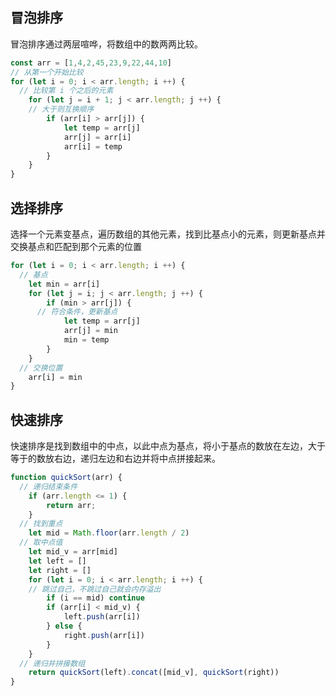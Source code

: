 ## 冒泡排序
冒泡排序通过两层喧哗，将数组中的数两两比较。
```js
const arr = [1,4,2,45,23,9,22,44,10]
// 从第一个开始比较
for (let i = 0; i < arr.length; i ++) {
  // 比较第 i 个之后的元素
	for (let j = i + 1; j < arr.length; j ++) {
    // 大于则互换顺序
		if (arr[i] > arr[j]) {
			let temp = arr[j]
			arr[j] = arr[i]
			arr[i] = temp
		}
	}
}
```

## 选择排序
选择一个元素变基点，遍历数组的其他元素，找到比基点小的元素，则更新基点并交换基点和匹配到那个元素的位置
```js
for (let i = 0; i < arr.length; i ++) {
  // 基点
	let min = arr[i] 
	for (let j = i; j < arr.length; j ++) {
		if (min > arr[j]) {
      // 符合条件，更新基点
			let temp = arr[j]
			arr[j] = min
			min = temp
		}
	}
  // 交换位置
	arr[i] = min
}
```

## 快速排序
快速排序是找到数组中的中点，以此中点为基点，将小于基点的数放在左边，大于等于的数放右边，递归左边和右边并将中点拼接起来。
```js
function quickSort(arr) {
  // 递归结束条件
	if (arr.length <= 1) {
	    return arr;
	}
  // 找到重点
	let mid = Math.floor(arr.length / 2)
  // 取中点值
	let mid_v = arr[mid]
	let left = []
	let right = []
	for (let i = 0; i < arr.length; i ++) {
    // 跳过自己，不跳过自己就会内存溢出
		if (i == mid) continue
		if (arr[i] < mid_v) {
			left.push(arr[i])
		} else {
			right.push(arr[i])
		}
	}
  // 递归并拼接数组
	return quickSort(left).concat([mid_v], quickSort(right))
}
```